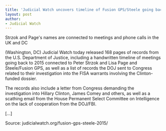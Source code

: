 ```yaml
---
title: 'Judicial Watch uncovers timeline of Fusion GPS/Steele going back to 2015'
layout: post
author:
- Judicial Watch
---
```


Strzok and Page's names are connected to meetings and phone calls in the UK and DC

(Washington, DC) Judicial Watch today released 168 pages of records from the U.S. Department of Justice, including a handwritten timeline of meetings going back to 2015 connected to Peter Strzok and Lisa Page and Steele/Fusion GPS, as well as a list of records the DOJ sent to Congress related to their investigation into the FISA warrants involving the Clinton-funded dossier.

The records also include a letter from Congress demanding the investigation into Hillary Clinton, James Comey and others, as well as a scathing email from the House Permanent Select Committee on Intelligence on the lack of cooperation from the DOJ/FBI.

[…]

Source: judicialwatch.org/fusion-gps-steele-2015/
